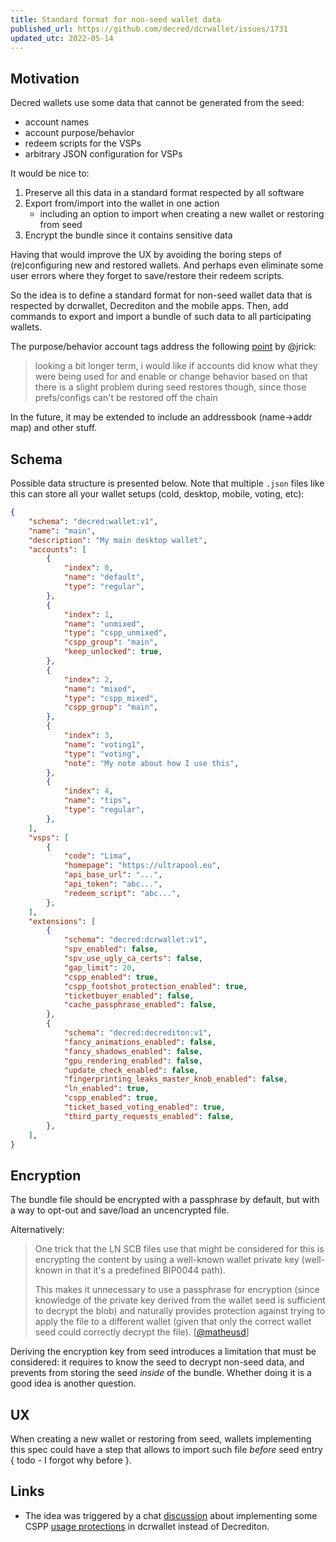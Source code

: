 ```yaml
---
title: Standard format for non-seed wallet data
published_url: https://github.com/decred/dcrwallet/issues/1731
updated_utc: 2022-05-14
---
```


## Motivation

Decred wallets use some data that cannot be generated from the seed:

- account names
- account purpose/behavior
- redeem scripts for the VSPs
- arbitrary JSON configuration for VSPs

It would be nice to:

1. Preserve all this data in a standard format respected by all software
2. Export from/import into the wallet in one action
   - including an option to import when creating a new wallet or restoring from seed
3. Encrypt the bundle since it contains sensitive data

Having that would improve the UX by avoiding the boring steps of (re)configuring new and restored wallets. And perhaps even eliminate some user errors where they forget to save/restore their redeem scripts.

So the idea is to define a standard format for non-seed wallet data that is respected by dcrwallet, Decrediton and the mobile apps. Then, add commands to export and import a bundle of such data to all participating wallets.

The purpose/behavior account tags address the following [point](https://matrix.to/#/!HEeJkbPRpAqgAwhXWO:decred.org/$1588686448154Uglpx:zettaport.com) by @jrick:

> looking a bit longer term, i would like if accounts did know what they were being used for and enable or change behavior based on that  
> there is a slight problem during seed restores though, since those prefs/configs can't be restored off the chain

In the future, it may be extended to include an addressbook (name->addr map) and other stuff.


## Schema

Possible data structure is presented below. Note that multiple `.json` files like this can store all your wallet setups (cold, desktop, mobile, voting, etc):

```json
{
    "schema": "decred:wallet:v1",
    "name": "main",
    "description": "My main desktop wallet",
    "accounts": [
        {
            "index": 0,
            "name": "default",
            "type": "regular",
        },
        {
            "index": 1,
            "name": "unmixed",
            "type": "cspp_unmixed",
            "cspp_group": "main",
            "keep_unlocked": true,
        },
        {
            "index": 2,
            "name": "mixed",
            "type": "cspp_mixed",
            "cspp_group": "main",
        },
        {
            "index": 3,
            "name": "voting1",
            "type": "voting",
            "note": "My note about how I use this",
        },
        {
            "index": 4,
            "name": "tips",
            "type": "regular",
        },
    ],
    "vsps": [
        {
            "code": "Lima",
            "homepage": "https://ultrapool.eu",
            "api_base_url": "...",
            "api_token": "abc...",
            "redeem_script": "abc...",
        },
    ],
    "extensions": [
        {
            "schema": "decred:dcrwallet:v1",
            "spv_enabled": false,
            "spv_use_ugly_ca_certs": false,
            "gap_limit": 20,
            "cspp_enabled": true,
            "cspp_footshot_protection_enabled": true,
            "ticketbuyer_enabled": false,
            "cache_passphrase_enabled": false,
        },
        {
            "schema": "decred:decrediton:v1",
            "fancy_animations_enabled": false,
            "fancy_shadows_enabled": false,
            "gpu_rendering_enabled": false,
            "update_check_enabled": false,
            "fingerprinting_leaks_master_knob_enabled": false,
            "ln_enabled": true,
            "cspp_enabled": true,
            "ticket_based_voting_enabled": true,
            "third_party_requests_enabled": false,
        },
    ],
}
```


## Encryption

The bundle file should be encrypted with a passphrase by default, but with a way to opt-out and save/load an uncencrypted file.

Alternatively:

> One trick that the LN SCB files use that might be considered for this is encrypting the content by using a well-known wallet private key (well-known in that it's a predefined BIP0044 path).
> 
> This makes it unnecessary to use a passphrase for encryption (since knowledge of the private key derived from the wallet seed is sufficient to decrypt the blob) and naturally provides protection against trying to apply the file to a different wallet (given that only the correct wallet seed could correctly decrypt the file). \[[@matheusd](https://github.com/decred/dcrwallet/issues/1731#issuecomment-654221219)\]

Deriving the encryption key from seed introduces a limitation that must be considered: it requires to know the seed to decrypt non-seed data, and prevents from storing the seed *inside* of the bundle. Whether doing it is a good idea is another question.


## UX

When creating a new wallet or restoring from seed, wallets implementing this spec could have a step that allows to import such file *before* seed entry { todo - I forgot why before }.


## Links

- The idea was triggered by a chat [discussion](https://matrix.to/#/!HEeJkbPRpAqgAwhXWO:decred.org/$158868620225028cNQGe:decred.org) about implementing some CSPP [usage protections](https://github.com/decred/decrediton/issues/2455#issuecomment-623544042) in dcrwallet instead of Decrediton.
